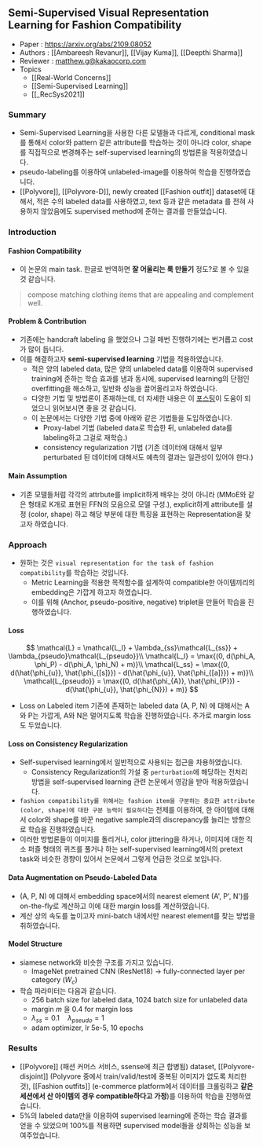 ## Semi-Supervised Visual Representation Learning for Fashion Compatibility
- Paper : https://arxiv.org/abs/2109.08052
- Authors : [[Ambareesh Revanur]], [[Vijay Kuma]], [[Deepthi Sharma]]
- Reviewer : matthew.g@kakaocorp.com
- Topics
	- [[Real-World Concerns]]
	- [[Semi-Supervised Learning]]
	- [[_RecSys2021]]

### Summary
- Semi-Supervised Learning을 사용한 다른 모델들과 다르게, conditional mask를 통해서 color와 pattern 같은 attribute를 학습하는 것이 아니라 color, shape를 직접적으로 변경해주는 self-supervised learning의 방법론을 적용하였습니다.
- pseudo-labeling를 이용하여 unlabeled-image를 이용하여 학습을 진행하였습니다.
- [[Polyvore]], [[Polyvore-D]], newly created [[Fashion outfit]] dataset에 대해서, 적은 수의 labeled data를 사용하였고, text 등과 같은 metadata 를 전혀 사용하지 않았음에도 supervised method에 준하는 결과를 만들었습니다.

### Introduction

#### Fashion Compatibility

- 이 논문의 main task. 한글로 번역하면 **잘 어울리는 룩 만들기** 정도?로 볼 수 있을 것 같습니다.

> compose matching clothing items that are appealing and complement well.

#### Problem & Contribution

- 기존에는 handcraft labeling 을 했었으나 그걸 매번 진행하기에는 번거롭고 cost가 많이 듭니다.
- 이를 해결하고자 **semi-supervised learning** 기법을 적용하였습니다.
  - 적은 양의 labeled data, 많은 양의 unlabeled data를 이용하여 supervised training에 준하는 학습 효과를 냄과 동시에, supervised learning의 단점인 overfitting을 해소하고, 일반화 성능을 끌어올리고자 하였습니다.
  - 다양한 기법 및 방법론이 존재하는데, 더 자세한 내용은 이 [포스팅](https://sanghyu.tistory.com/177)이 도움이 되었으니 읽어보시면 좋을 것 같습니다.
  - 이 논문에서는 다양한 기법 중에 아래와 같은 기법들을 도입하였습니다.
    - Proxy-label 기법 (labeled data로 학습한 뒤, unlabeled data를 labeling하고 그걸로 재학습.)
    - consistency regularization 기법 (기존 데이터에 대해서 일부 perturbated 된 데이터에 대해서도 예측의 결과는 일관성이 있어야 한다.)

#### Main Assumption
- 기존 모델들처럼 각각의 attrbute를 implicit하게 배우는 것이 아니라 (MMoE와 같은 형태로 K개로 표현된 FFN의 모음으로 모델 구성.), explicit하게 attribute를 설정 (color, shape) 하고 해당 부분에 대한 특징을 표현하는 Representation을 찾고자 하였습니다.

### Approach
- 원하는 것은 `visual representation for the task of fashion compatibility`를 학습하는 것입니다.
  - Metric Learning을 적용한 목적함수를 설계하여 compatible한 아이템끼리의 embedding은 가깝게 하고자 하였습니다.
  - 이를 위해 (Anchor, pseudo-positive, negative) triplet을 만들어 학습을 진행하였습니다.

#### Loss
$$
\mathcal{L} = \mathcal{L_l} + \lambda_{ss}\mathcal{L_{ss}} + \lambda_{pseudo}\mathcal{L_{pseudo}}\\
\mathcal{L_l} = \max{(0, d(\phi_A, \phi_P) - d(\phi_A, \phi_N) + m)}\\
\mathcal{L_ss} = \max{(0, d(\hat{\phi_{u}}, \hat{\phi_{[s]}}) - d(\hat{\phi_{u}}, \hat{\phi_{[a]}}) + m)}\\
\mathcal{L_{pseudo}} = \max{(0, d(\hat{\phi_{A}}, \hat{\phi_{P}}) - d(\hat{\phi_{u}}, \hat{\phi_{N}}) + m)}
$$
- Loss on Labeled item
	기존에 존재하는 labeled data (A, P, N) 에 대해서는 A와 P는 가깝게, A와 N은 멀어지도록 학습을 진행하였습니다. 추가로 margin loss도 두었습니다.

#### Loss on Consistency Regularization
- Self-supervised learning에서 일반적으로 사용되는 접근을 차용하였습니다.
  - Consistency Regularization의 가설 중 `perturbation`에 해당하는 전처리 방법을 self-supervised learning 관련 논문에서 영감을 받아 적용하였습니다.
- `fashion compatibility를 위해서는 fashion item을 구분하는 중요한 attribute (color, shape)에 대한 구분 능력이 필요하다`는 전제를 이용하여, 한 아이템에 대해서 color와 shape를 바꾼 negative sample과의 discrepancy를 늘리는 방향으로 학습을 진행하였습니다.
- 이러한 방법론들이 이미지를 돌리거나, color jittering을 하거나, 이미지에 대한 직소 퍼즐 형태의 퀴즈를 풀거나 하는 self-supervised learning에서의 pretext task와 비슷한 경향이 있어서 논문에서 그렇게 언급한 것으로 보입니다.

#### Data Augmentation on Pseudo-Labeled Data
- (A, P, N) 에 대해서 embedding space에서의 nearest element (A', P', N')를 on-the-fly로 계산하고 이에 대한 margin loss를 계산하였습니다.
- 계산 상의 속도를 높이고자 mini-batch 내에서만 nearest element를 찾는 방법을 취하였습니다.

#### Model Structure
- siamese network와 비슷한 구조를 가지고 있습니다.
  - ImageNet pretrained CNN (ResNet18) -> fully-connected layer per category ($W_c$)
- 학습 파라미터는 다음과 같습니다.
	- 256 batch size for labeled data, 1024 batch size for unlabeled data
	- margin $m$ 을 0.4 for margin loss
	- $\lambda_{ss}=0.1\quad\lambda_{pseudo}=1$
	- adam optimizer, lr 5e-5, 10 epochs

### Results
- [[Polyvore]] (패션 커머스 서비스, ssense에 최근 합병됨) dataset, [[Polyvore-disjoint]] (Polyvore 중에서 train/valid/test에 중복된 이미지가 없도록 처리한 것), [[Fashion outfits]] (e-commerce platform에서 데이터를 크롤링하고 **같은 세션에서 산 아이템의 경우 compatible하다고 가정**)를 이용하여 학습을 진행하였습니다.
- 5%의 labeled data만을 이용하여 supervised learning에 준하는 학습 결과를 얻을 수 있었으며 100%를 적용하면 supervised model들을 상회하는 성능을 보여주었습니다.
